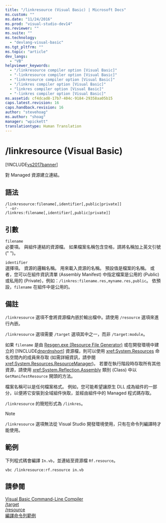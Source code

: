 ```yaml
---
title: "/linkresource (Visual Basic) | Microsoft Docs"
ms.custom: ""
ms.date: "11/24/2016"
ms.prod: "visual-studio-dev14"
ms.reviewer: ""
ms.suite: ""
ms.technology: 
  - "devlang-visual-basic"
ms.tgt_pltfrm: ""
ms.topic: "article"
dev_langs: 
  - "VB"
helpviewer_keywords: 
  - "/linkresource compiler option [Visual Basic]"
  - "-linkresource compiler option [Visual Basic]"
  - "linkresource compiler option [Visual Basic]"
  - "/linkres compiler option [Visual Basic]"
  - "linkres compiler option [Visual Basic]"
  - "-linkres compiler option [Visual Basic]"
ms.assetid: cf4dcad8-17b7-404c-9184-29358aa05b15
caps.latest.revision: 16
caps.handback.revision: 16
author: "stevehoag"
ms.author: "shoag"
manager: "wpickett"
translationtype: Human Translation
---
```

# /linkresource (Visual Basic)
[!INCLUDE[vs2017banner](../../../csharp/includes/vs2017banner.md)]

對 Managed 資源建立連結。  
  
## 語法  
  
```  
/linkresource:filename[,identifier[,public|private]]  
' -or-  
/linkres:filename[,identifier[,public|private]]  
```  
  
## 引數  
 `filename`  
 必要項。  與組件連結的資源檔。  如果檔案名稱包含空格，請將名稱加上英文引號 \(" "\)。  
  
 `identifier`  
 選擇項。  資源的邏輯名稱。  用來載入資源的名稱。  預設值是檔案的名稱。  或者，您可以在組件資訊清單 \(Assembly Manifest\) 中指定檔案是公用的 \(Public\) 或私用的 \(Private\)，例如：`/linkres:filename.res,myname.res,public`。  依預設，`filename` 在組件中是公用的。  
  
## 備註  
 `/linkresource` 選項不會將資源檔內嵌於輸出檔中。請使用 `/resource` 選項來進行內嵌。  
  
 `/linkresource` 選項需要 `/target` 選項其中之一，而非 `/target:module`。  
  
 如果 `filename` 是由 [Resgen.exe \(Resource File Generator\)](../Topic/Resgen.exe%20\(Resource%20File%20Generator\).md) 或在開發環境中建立的 [!INCLUDE[dnprdnshort](../../../csharp/getting-started/includes/dnprdnshort_md.md)] 資源檔，則可以使用 <xref:System.Resources> 命名空間內的成員來存取   \(如需詳細資訊，請參閱 <xref:System.Resources.ResourceManager>\)。 若要在執行階段時存取所有其他資源，請使用 <xref:System.Reflection.Assembly> 類別 \(Class\) 中以 `GetManifestResource` 開頭的方法。  
  
 檔案名稱可以是任何檔案格式。  例如，您可能希望讓原生 DLL 成為組件的一部分，以便將它安裝到全域組件快取，並經由組件中的 Managed 程式碼存取。  
  
 `/linkresource` 的簡短形式為 `/linkres`。  
  
> [!NOTE]
>  `/linkresource` 選項無法從 Visual Studio 開發環境使用，只有在命令列編譯時才能使用。  
  
## 範例  
 下列程式碼會編譯 `In.vb`，並連結至資源檔 `Rf.resource`。  
  
```  
vbc /linkresource:rf.resource in.vb  
```  
  
## 請參閱  
 [Visual Basic Command\-Line Compiler](../../../visual-basic/reference/command-line-compiler/index.md)   
 [\/target](../../../visual-basic/reference/command-line-compiler/target.md)   
 [\/resource](../../../visual-basic/reference/command-line-compiler/resource.md)   
 [編譯命令列範例](../../../visual-basic/reference/command-line-compiler/sample-compilation-command-lines.md)